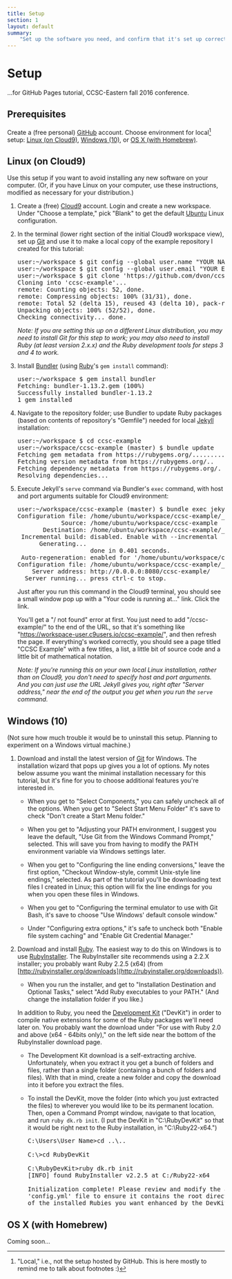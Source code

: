 ```yaml
---
title: Setup
section: 1
layout: default
summary:
    "Set up the software you need, and confirm that it's set up correctly."
---
```


# Setup

...for GitHub Pages tutorial, CCSC-Eastern fall 2016 conference.

## Prerequisites

Create a (free personal) [GitHub](https://github.com/) account.
Choose environment for local[^local] setup:  [Linux (on Cloud9)](#linux-on-cloud9),
[Windows (10)](#windows-10), or [OS X (with Homebrew)](#os-x-with-homebrew).

[^local]: "Local," i.e., not the setup hosted by GitHub.  This is
    here mostly to remind me to talk about footnotes :)

## Linux (on Cloud9)

Use this setup if you want to avoid installing any new software on
your computer.  (Or, if you have Linux on your computer, use these
instructions, modified as necessary for your distribution.)

1.  Create a (free) [Cloud9](https://c9.i0/) account.  Login and create
    a new workspace.  Under "Choose a template,"
    pick "Blank" to get the default [Ubuntu](https://www.ubuntu.com)
    Linux configuration.

3.  In the terminal (lower right section of the initial Cloud9 workspace
    view), set up [Git](https://git-scm.com) and use it to
    make a local copy of the example repository I created for
    this tutorial:

    <pre>
    <span class="muted">user:~/workspace $</span> git config --global user.name "YOUR NAME"
    <span class="muted">user:~/workspace $</span> git config --global user.email "YOUR EMAIL ADDRESS"
    <span class="muted">user:~/workspace $</span> git clone 'https://github.com/dvon/ccsc-example'
    <span class="muted">Cloning into 'ccsc-example'...
    remote: Counting objects: 52, done.
    remote: Compressing objects: 100% (31/31), done.
    remote: Total 52 (delta 15), reused 43 (delta 10), pack-reused 0
    Unpacking objects: 100% (52/52), done.
    Checking connectivity... done.</span>
    </pre>
    
    *Note: If you are setting this up on a different Linux distribution,
    you may need to install Git for this step to work; you may also need
    to install Ruby (at least version 2.x.x) and the Ruby development
    tools for steps 3 and 4 to work.*

4.  Install [Bundler](http://bundler.io/) (using
    [Ruby](https://www.ruby-lang.org/)'s `gem install` command):

    <pre>
    <span class="muted">user:~/workspace $</span> gem install bundler
    <span class="muted">Fetching: bundler-1.13.2.gem (100%)
    Successfully installed bundler-1.13.2
    1 gem installed</span>
    </pre>

5.  Navigate to the repository folder; use Bundler to update Ruby
    packages (based on contents of repository's "Gemfile") needed
    for local [Jekyll](https://jekyllrb.com) installation:

    <pre>
    <span class="muted">user:~/workspace $</span> cd ccsc-example
    <span class="muted">user:~/workspace/ccsc-example (master) $</span> bundle update
    <span class="muted">Fetching gem metadata from https://rubygems.org/...........
    Fetching version metadata from https://rubygems.org/..
    Fetching dependency metadata from https://rubygems.org/.
    Resolving dependencies...</span>
    </pre>

6.  Execute Jekyll's `serve` command via Bundler's `exec` command,
    with host and port arguments suitable for Cloud9 environment:
    
    <pre>
    <span class="muted">user:~/workspace/ccsc-example (master) $</span> bundle exec jekyll serve -H 0.0.0.0 -P 8080
    <span class="muted">Configuration file: /home/ubuntu/workspace/ccsc-example/_config.yml
                Source: /home/ubuntu/workspace/ccsc-example
           Destination: /home/ubuntu/workspace/ccsc-example/_site
     Incremental build: disabled. Enable with --incremental
          Generating... 
                        done in 0.401 seconds.
     Auto-regeneration: enabled for '/home/ubuntu/workspace/ccsc-example'
    Configuration file: /home/ubuntu/workspace/ccsc-example/_config.yml
        Server address: http://0.0.0.0:8080/ccsc-example/
      Server running... press ctrl-c to stop.</span></pre>

    Just after you run this command in the Cloud9 terminal, you should see
    a small window pop up with a "Your code is running at..." link.  Click
    the link.

    You'll get a "/ not found" error at first.   You just need
    to add "/ccsc-example/" to the end of the URL, so that it's something like
    "https://workspace-user.c9users.io/ccsc-example/", and then refresh
    the page.  If everything's worked correctly, you should see a page
    titled "CCSC Example" with a few titles, a list, a little bit of source
    code and a little bit of mathematical notation.

    *Note: If you're running this on your own local Linux installation,
    rather than on Cloud9, you don't need to specify host and port
    arguments.  And you can just use the URL Jekyll gives you, right
    after "Server address," near the end of the output you get when
    you run the `serve` command.*

## Windows (10)

(Not sure how much trouble it would be to uninstall this setup.  Planning
to experiment on a Windows virtual machine.)

1.  Download and install the latest version of [Git](https://git-scm.com)
    for Windows.  The installation wizard that pops up gives you a lot of
    options.  My notes below assume you want the minimal installation
    necessary for this tutorial,
    but it's fine for you to choose additional features you're interested
    in.
    
    -   When you get to "Select Components,"
        you can safely uncheck all of the options.  When you get to "Select
        Start Menu Folder" it's save to check "Don't create a Start Menu
        folder."

    -   When you get to "Adjusting your PATH environment, I suggest
        you leave the default, "Use Git from the Windows Command Prompt,"
        selected.  This will save you from having to modify the
        PATH environment variable via Windows settings later.
    
    -   When you get to "Configuring the line ending conversions," leave
        the first option, "Checkout Window-style, commit Unix-style line
        endings," selected.  As part of the tutorial you'll be
        downloading text files I created in Linux; this option will
        fix the line endings for you when you open these files in
        Windows.
    
    -   When you get to "Configuring the terminal emulator to use with
        Git Bash, it's save to choose "Use Windows' default console
        window."    
    
    -   Under "Configuring extra options," it's safe to uncheck both
        "Enable file system caching" and "Enable Git Credential Manager."

2.  Download and install [Ruby](https://www.ruby-lang.org/en/).  The
    easiest way to do this on Windows is to use
    [RubyInstaller](http://rubyinstaller.org).  The RubyInstaller
    site recommends using a 2.2.X installer; you probably want
    Ruby 2.2.5 (x64) (from
    [http://rubyinstaller.org/downloads](http://rubyinstaller.org/downloads)).
    
    -   When you run the installer, and get to "Installation
        Destination and Optional Tasks," select "Add Ruby executables
        to your PATH."  (And change the installation folder if you
        like.)
    
    In addition to Ruby, you need the
    [Development Kit](https://github.com/oneclick/rubyinstaller/wiki/Development-Kit) ("DevKit")
    in order to compile
    native extensions for some of the Ruby packages we'll need later
    on.  You probably want the download under "For use with Ruby
    2.0 and above (x64 - 64bits only)," on the left side near the
    bottom of the RubyInstaller download page.

    -   The Development Kit download is a self-extracting archive.
        Unfortunately, when you extract it you get a bunch of
        folders and files, rather than a single folder (containing
        a bunch of folders and files).  With that in mind, create
        a new folder and copy the download into it before you
        extract the files.
    
    -   To install the DevKit, move the folder (into which you just
        extracted the files) to wherever you would like to be its
        permanent location.  Then, open a Command Prompt window,
        navigate to that location, and run `ruby dk.rb init`.  (I
        put the DevKit in "C:\RubyDevKit" so that it would be
        right next to the Ruby installation, in "C:\Ruby22-x64.")
        
        <pre>
        <span class="muted">C:\Users\User Name></span>cd ..\..
        
        <span class="muted">C:\></span>cd RubyDevKit
        
        <span class="muted">C:\RubyDevKit></span>ruby dk.rb init
        <span class="muted">[INFO] found RubyInstaller v2.2.5 at C:/Ruby22-x64
        
        Initialization complete! Please review and modify the auto-generated
        'config.yml' file to ensure it contains the root directories to all
        of the installed Rubies you want enhanced by the DevKit.</span>
        </pre>

## OS X (with Homebrew)

Coming soon...
